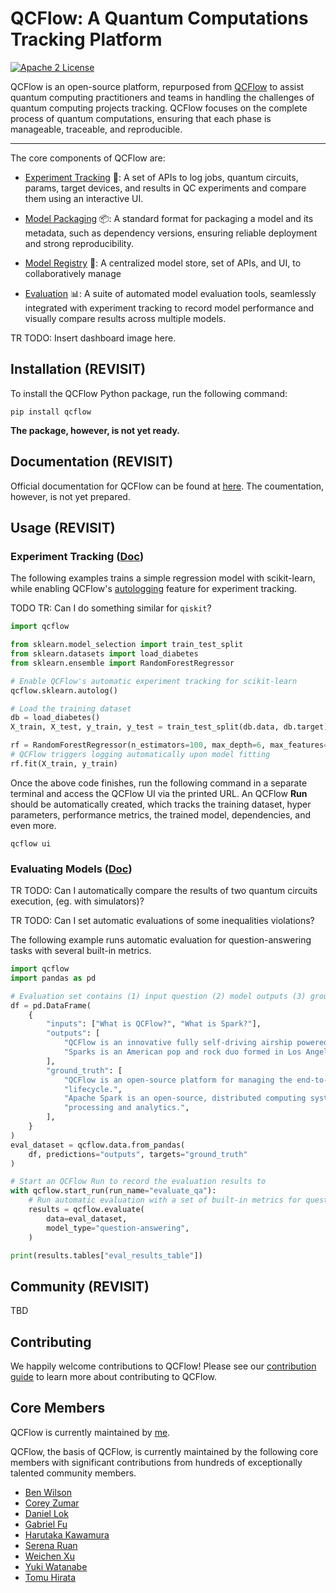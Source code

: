 # QCFlow: A Quantum Computations Tracking Platform

[![Apache 2 License](https://img.shields.io/badge/license-Apache%202-brightgreen.svg?style=for-the-badge&logo=apache)](https://github.com/qcflow/qcflow/blob/master/LICENSE.txt)

QCFlow is an open-source platform, repurposed from [QCFlow](https://github.com/qcflow) to assist quantum computing practitioners and teams in handling the challenges of quantum computing projects tracking. QCFlow focuses on the complete process of quantum computations, ensuring that each phase is manageable, traceable, and reproducible.

---

The core components of QCFlow are:

- [Experiment Tracking](link) 📝: A set of APIs to log jobs, quantum circuits, params, target devices, and results in QC experiments and compare them using an interactive UI.

- [Model Packaging](link) 📦: A standard format for packaging a model and its metadata, such as dependency versions, ensuring reliable deployment and strong reproducibility.

- [Model Registry](link) 💾: A centralized model store, set of APIs, and UI, to collaboratively manage 

- [Evaluation](link) 📊: A suite of automated model evaluation tools, seamlessly integrated with experiment tracking to record model performance and visually compare results across multiple models.

TR TODO: Insert dashboard image here. 

## Installation (REVISIT)

To install the QCFlow Python package, run the following command:

```
pip install qcflow
```
**The package, however, is not yet ready.**

## Documentation (REVISIT)

Official documentation for QCFlow can be found at [here](link). The coumentation, however, is not yet prepared.

## Usage (REVISIT)

### Experiment Tracking ([Doc](link))

The following examples trains a simple regression model with scikit-learn, while enabling QCFlow's [autologging](https://qcflow.org/docs/latest/tracking/autolog.html) feature for experiment tracking.

TODO TR: Can I do something similar for `qiskit`?

```python
import qcflow

from sklearn.model_selection import train_test_split
from sklearn.datasets import load_diabetes
from sklearn.ensemble import RandomForestRegressor

# Enable QCFlow's automatic experiment tracking for scikit-learn
qcflow.sklearn.autolog()

# Load the training dataset
db = load_diabetes()
X_train, X_test, y_train, y_test = train_test_split(db.data, db.target)

rf = RandomForestRegressor(n_estimators=100, max_depth=6, max_features=3)
# QCFlow triggers logging automatically upon model fitting
rf.fit(X_train, y_train)
```

Once the above code finishes, run the following command in a separate terminal and access the QCFlow UI via the printed URL. An QCFlow **Run** should be automatically created, which tracks the training dataset, hyper parameters, performance metrics, the trained model, dependencies, and even more.

```
qcflow ui
```

### Evaluating Models ([Doc](...))

TR TODO: Can I automatically compare the results of two quantum circuits execution, (eg. with simulators)? 

TR TODO: Can I set automatic evaluations of some inequalities violations? 

The following example runs automatic evaluation for question-answering tasks with several built-in metrics.

```python
import qcflow
import pandas as pd

# Evaluation set contains (1) input question (2) model outputs (3) ground truth
df = pd.DataFrame(
    {
        "inputs": ["What is QCFlow?", "What is Spark?"],
        "outputs": [
            "QCFlow is an innovative fully self-driving airship powered by AI.",
            "Sparks is an American pop and rock duo formed in Los Angeles.",
        ],
        "ground_truth": [
            "QCFlow is an open-source platform for managing the end-to-end machine learning (ML) "
            "lifecycle.",
            "Apache Spark is an open-source, distributed computing system designed for big data "
            "processing and analytics.",
        ],
    }
)
eval_dataset = qcflow.data.from_pandas(
    df, predictions="outputs", targets="ground_truth"
)

# Start an QCFlow Run to record the evaluation results to
with qcflow.start_run(run_name="evaluate_qa"):
    # Run automatic evaluation with a set of built-in metrics for question-answering models
    results = qcflow.evaluate(
        data=eval_dataset,
        model_type="question-answering",
    )

print(results.tables["eval_results_table"])
```

## Community (REVISIT)

TBD

## Contributing

We happily welcome contributions to QCFlow! Please see our
[contribution guide](CONTRIBUTING.md) to learn more about contributing to QCFlow.

## Core Members

QCFlow is currently maintained by [me](https://github.com/Tomev).

QCFlow, the basis of QCFlow, is currently maintained by the following core members with significant contributions from hundreds of exceptionally talented community members.

- [Ben Wilson](https://github.com/BenWilson2)
- [Corey Zumar](https://github.com/dbczumar)
- [Daniel Lok](https://github.com/daniellok-db)
- [Gabriel Fu](https://github.com/gabrielfu)
- [Harutaka Kawamura](https://github.com/harupy)
- [Serena Ruan](https://github.com/serena-ruan)
- [Weichen Xu](https://github.com/WeichenXu123)
- [Yuki Watanabe](https://github.com/B-Step62)
- [Tomu Hirata](https://github.com/TomeHirata)
